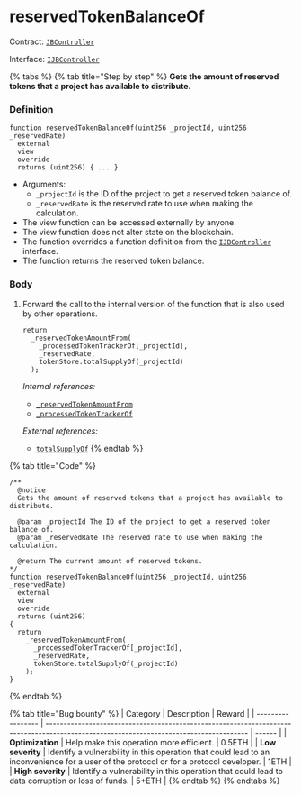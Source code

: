 # reservedTokenBalanceOf

Contract: [`JBController`](../)​‌

Interface: [`IJBController`](../../../../interfaces/ijbcontroller.md)

{% tabs %}
{% tab title="Step by step" %}
**Gets the amount of reserved tokens that a project has available to distribute.**

### Definition

```solidity
function reservedTokenBalanceOf(uint256 _projectId, uint256 _reservedRate)
  external
  view
  override
  returns (uint256) { ... }
```

* Arguments:
  * `_projectId` is the ID of the project to get a reserved token balance of.
  * `_reservedRate` is the reserved rate to use when making the calculation.
* The view function can be accessed externally by anyone.
* The view function does not alter state on the blockchain.
* The function overrides a function definition from the [`IJBController`](../../../../interfaces/ijbcontroller.md) interface.
* The function returns the reserved token balance.

### Body

1.  Forward the call to the internal version of the function that is also used by other operations.

    ```solidity
    return
      _reservedTokenAmountFrom(
        _processedTokenTrackerOf[_projectId],
        _reservedRate,
        tokenStore.totalSupplyOf(_projectId)
      );
    ```

    _Internal references:_

    * [`_reservedTokenAmountFrom`](_reservedtokenamountfrom.md)
    * [`_processedTokenTrackerOf`](../properties/_processedtokentrackerof.md)

    _External references:_

    * [`totalSupplyOf`](../../../jbtokenstore/read/totalsupplyof.md)
{% endtab %}

{% tab title="Code" %}
```solidity
/**
  @notice
  Gets the amount of reserved tokens that a project has available to distribute.

  @param _projectId The ID of the project to get a reserved token balance of.
  @param _reservedRate The reserved rate to use when making the calculation.

  @return The current amount of reserved tokens.
*/
function reservedTokenBalanceOf(uint256 _projectId, uint256 _reservedRate)
  external
  view
  override
  returns (uint256)
{
  return
    _reservedTokenAmountFrom(
      _processedTokenTrackerOf[_projectId],
      _reservedRate,
      tokenStore.totalSupplyOf(_projectId)
    );
}
```
{% endtab %}

{% tab title="Bug bounty" %}
| Category          | Description                                                                                                                            | Reward |
| ----------------- | -------------------------------------------------------------------------------------------------------------------------------------- | ------ |
| **Optimization**  | Help make this operation more efficient.                                                                                               | 0.5ETH |
| **Low severity**  | Identify a vulnerability in this operation that could lead to an inconvenience for a user of the protocol or for a protocol developer. | 1ETH   |
| **High severity** | Identify a vulnerability in this operation that could lead to data corruption or loss of funds.                                        | 5+ETH  |
{% endtab %}
{% endtabs %}
